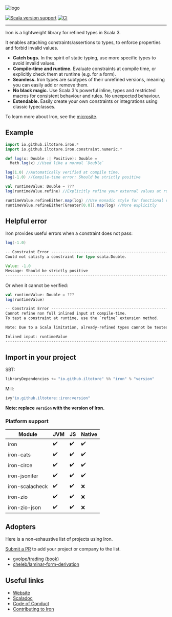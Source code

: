 ![logo](https://github.com/Iltotore/iron/blob/main/logo.png?raw=true)

[![Scala version support](https://index.scala-lang.org/iltotore/iron/iron/latest-by-scala-version.svg)](https://index.scala-lang.org/iltotore/iron/iron)
[![CI](https://github.com/Iltotore/iron/actions/workflows/ci.yml/badge.svg)](https://github.com/Iltotore/iron/actions/workflows/ci.yml)
___

Iron is a lightweight library for refined types in Scala 3.

It enables attaching constraints/assertions to types, to enforce properties and forbid invalid values.

- **Catch bugs.** In the spirit of static typing, use more specific types to avoid invalid values.
- **Compile-time and runtime.** Evaluate constraints at compile time, or explicitly check them at runtime (e.g. for a
  form).
- **Seamless.** Iron types are subtypes of their unrefined versions, meaning you can easily add or remove them.
- **No black magic.** Use Scala 3's powerful inline, types and restricted macros for consistent behaviour and rules. No
  unexpected behaviour.
- **Extendable.** Easily create your own constraints or integrations using classic typeclasses.

To learn more about Iron, see the [microsite](https://iltotore.github.io/iron/docs/index.html).

## Example

```scala
import io.github.iltotore.iron.*
import io.github.iltotore.iron.constraint.numeric.*

def log(x: Double :| Positive): Double =
  Math.log(x) //Used like a normal `Double`

log(1.0) //Automatically verified at compile time.
log(-1.0) //Compile-time error: Should be strictly positive

val runtimeValue: Double = ???
log(runtimeValue.refine) //Explicitly refine your external values at runtime.

runtimeValue.refineEither.map(log) //Use monadic style for functional validation
runtimeValue.refineEither[Greater[0.0]].map(log) //More explicitly
```

## Helpful error

Iron provides useful errors when a constraint does not pass:

```scala
log(-1.0)
```

```scala
-- Constraint Error --------------------------------------------------------
Could not satisfy a constraint for type scala.Double.

Value: -1.0
Message: Should be strictly positive
----------------------------------------------------------------------------
```

Or when it cannot be verified:

```scala
val runtimeValue: Double = ???
log(runtimeValue)
```

```scala
-- Constraint Error --------------------------------------------------------
Cannot refine non full inlined input at compile-time.
To test a constraint at runtime, use the `refine` extension method.

Note: Due to a Scala limitation, already-refined types cannot be tested at compile-time (unless proven by an `Implication`).

Inlined input: runtimeValue
----------------------------------------------------------------------------
```

## Import in your project

SBT:

```scala
libraryDependencies += "io.github.iltotore" %% "iron" % "version"
```

Mill:

```scala
ivy"io.github.iltotore::iron:version"
```

**Note: replace `version` with the version of Iron.**

### Platform support

| Module          | JVM | JS  | Native |
|-----------------|-----|-----|--------|
| iron            | ✔️  | ✔️  | ✔️     |
| iron-cats       | ✔️  | ✔️  | ✔️     |
| iron-circe      | ✔️  | ✔️  | ✔️     |
| iron-jsoniter   | ✔️  | ✔️  | ✔️     |
| iron-scalacheck | ✔️  | ✔️  | ❌      |
| iron-zio        | ✔️  | ✔️  | ❌      |
| iron-zio-json   | ✔️  | ✔️  | ❌      |

## Adopters

Here is a non-exhaustive list of projects using Iron.

[Submit a PR](https://github.com/Iltotore/iron/pulls?q=is%3Apr+is%3Aopen+sort%3Aupdated-desc) to add your project or
company to the list.

- [gvolpe/trading](https://github.com/gvolpe/trading/) ([book](https://leanpub.com/feda))
- [cheleb/laminar-form-derivation](https://github.com/cheleb/laminar-form-derivation)

## Useful links

- [Website](https://iltotore.github.io/iron/docs/index.html)
- [Scaladoc](https://iltotore.github.io/iron/index.html)
- [Code of Conduct](https://iltotore.github.io/iron/docs/code-of-conduct.html)
- [Contributing to Iron](https://iltotore.github.io/iron/docs/contributing.html)
